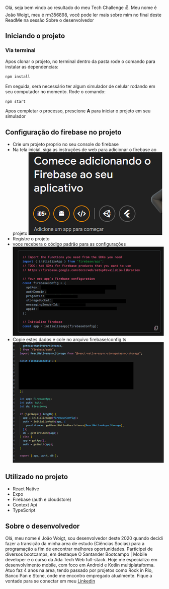 Olá, seja bem vindo ao resultado do meu Tech Challenge ✌️. Meu nome é João Woigt, meu é rm356898, você pode ler mais sobre mim no final deste ReadMe na sessão Sobre o desenvolvedor

## Iniciando o projeto

### Via terminal

Apos clonar o projeto, no terminal dentro da pasta rode o comando para instalar as dependencias:

```bash
npm install
```

Em seguida, será necessário ter algum simulador de celular rodando em seu computador no momento. Rode o comando:

```bash
npm start
```

Apos completar o processo, prescione **A** para iniciar o projeto em seu simulador

## Configuração do firebase no projeto

- Crie um projeto proprio no seu console do firebase
- Na tela inicial, siga as instruções de web para adicionar o firebase ao projeto
  ![alt text](image.png)
- Registre o projeto
- voce recebera o código padrão para as configurações
  ![alt text](image-1.png)
- Copie estes dados e cole no arquivo firebase/config.ts
  ![alt text](image-2.png)

## Utilizado no projeto

- React Native
- Expo
- Firebase (auth e cloudstore)
- Context Api
- TypeScript

## Sobre o desenvolvedor

Olá, meu nome é João Woigt, sou desenvolvedor deste 2020 quando decidi fazer a transição da minha area de estudo (Ciências Socias) para a programação a fim de encontrar melhores oportunidades. Participei de diversos bootcamps, em destaque O Santander Bootcampo | Mobile developer e o curso da Ada Tech Web full-stack. Hoje me especializo em desenvolvimento mobile, com foco em Android e Kotlin multiplataforma. Atuo faz 4 anos na area, tendo passado por projetos como Rock in Rio, Banco Pan e Stone, onde me encontro empregado atualmente.
Fique a vontade para se conectar em meu [Linkedin](https://www.linkedin.com/in/joaowoigt/)
